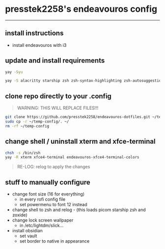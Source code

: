 # presstek2258's endeavouros config
---

## install instructions
- install endeavouros with i3

## update and install requirements
```bash
yay -Syu
```
```bash
yay -S alacritty starship zsh zsh-syntax-highlighting zsh-autosuggestions picom zoxide neovim pcloud-drive google-chrome xfce4-settings xclip ttf-jetbrains-mono ripgrep
```

## clone repo directly to your .config 
> WARNING: THIS WILL REPLACE FILES!!!
```bash	
git clone https://github.com/presstek2258/endeavouros-dotfiles.git ~/temp-config
sudo cp -r ~/temp-config/. ~/
rm -rf ~/temp-config
```
## change shell / uninstall xterm and xfce-terminal
```bash
chsh -s /bin/zsh
yay -R xterm xfce4-terminal endeavouros-xfce4-terminal-colors
```
> RE-LOG: relog to apply the changes

## stuff to manually configure
- change font size (16 for everything)
    - in every rofi config file
    - set powermenu to font 12 instead
- change shell to zsh and relog 
	  - (this loads picom starship zsh and zoxide)
- change lock screen wallpaper
    - in /etc/lightdm/slick...
- install obsidian
	- set vault
	- set border to native in appearance
